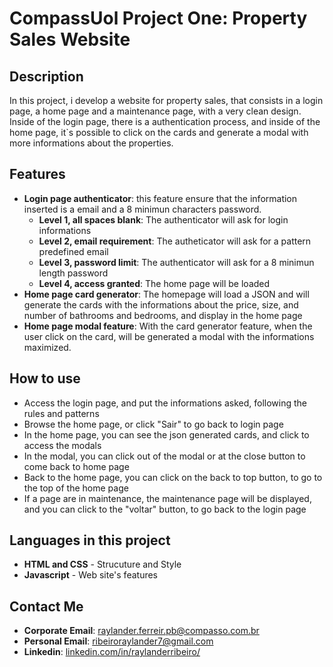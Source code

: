 # CompassUol Project One: Property Sales Website

## Description

In this project, i develop a website for property sales, that consists in a login page, a home page and a maintenance page, with a very clean design. Inside of the login page, there is a authentication process, and inside of the home page, it`s possible to click on the cards and generate a modal with more informations about the properties.

## Features

- **Login page authenticator**: this feature ensure that the information inserted is a email and a 8 minimun characters password. 
    - **Level 1, all spaces blank**: The authenticator will ask for login informations
    - **Level 2, email requirement**: The autheticator will ask for a pattern predefined email
    - **Level 3, password limit**: The authenticator will ask for a 8 minimun length password
    - **Level 4, access granted**: The home page will be loaded
- **Home page card generator**: The homepage will load a JSON and will generate the cards with the informations about the price, size, and number of bathrooms and bedrooms, and display in the home page
- **Home page modal feature**: With the card generator feature, when the user click on the card, will be generated a modal with the informations maximized.

## How to use

- Access the login page, and put the informations asked, following the rules and patterns
- Browse the home page, or click "Sair" to go back to login page
- In the home page, you can see the json generated cards, and click to access the modals
- In the modal, you can click out of the modal or at the close button to come back to home page
- Back to the home page, you can click on the back to top button, to go to the top of the home page
- If a page are in maintenance, the maintenance page will be displayed, and you can click to the "voltar" button, to go back to the login page

## Languages in this project

- **HTML and CSS** - Strucuture and Style
- **Javascript** - Web site's features

## Contact Me

- **Corporate Email**: [raylander.ferreir.pb@compasso.com.br](mailto:raylander.ferreir.pb@compasso.com.br)
- **Personal Email**: [ribeiroraylander7@gmail.com](mailto:ribeiroraylander7@gmail.com)
- **Linkedin**: [linkedin.com/in/raylanderribeiro/](https://www.linkedin.com/in/raylanderribeiro/)